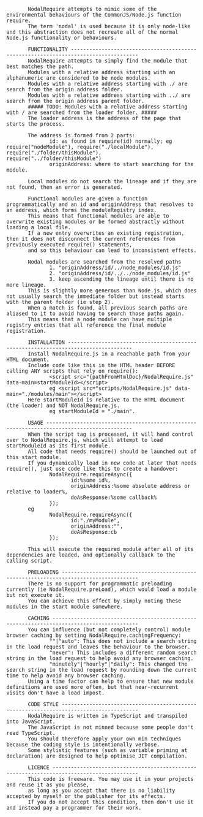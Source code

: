 <style type="text/css">
 p	{
	margin-bottom:.0001pt;
	font-size:10.0pt;
	font-family:monospace;
	margin-left:0cm;
	margin-right:0cm;
	margin-top:0cm;
}
</style>
<p><span>&nbsp;&nbsp;&nbsp;&nbsp;&nbsp;&nbsp; NodalRequire attempts to mimic some of the environmental behaviours of the CommonJS/Node.js function require.<o:p></o:p></span></p>
<p><span>&nbsp;&nbsp;&nbsp;&nbsp;&nbsp;&nbsp; The term 'nodal' is used because it is only node-like and this abstraction does not recreate all of the normal Node.js functionality or behaviours.<o:p></o:p></span></p>
<p><span><o:p>&nbsp;</o:p></span></p>
<p><span>&nbsp;&nbsp;&nbsp;&nbsp;&nbsp;&nbsp; FUNCTIONALITY ------------------------------------------------------------------------------------<o:p></o:p></span></p>
<p><span>&nbsp;&nbsp;&nbsp;&nbsp;&nbsp;&nbsp; NodalRequire attempts to simply find the module that best matches the path.<o:p></o:p></span></p>
<p><span>&nbsp;&nbsp;&nbsp;&nbsp;&nbsp;&nbsp; Modules with a relative address starting with an alphanumeric are considered to be node modules.<o:p></o:p></span></p>
<p><span>&nbsp;&nbsp;&nbsp;&nbsp;&nbsp;&nbsp; Modules with a relative address starting with ./ are search from the origin address folder.<o:p></o:p></span></p>
<p><span>&nbsp;&nbsp;&nbsp;&nbsp;&nbsp;&nbsp; Modules with a relative address starting with ../ are search from the origin address parent folder.<o:p></o:p></span></p>
<p><span>&nbsp;&nbsp;&nbsp;&nbsp;&nbsp;&nbsp; ##### TODO: Modules with a relative address starting with / are searched from the loader folder. #####<o:p></o:p></span></p>
<p><span>&nbsp;&nbsp;&nbsp;&nbsp;&nbsp;&nbsp; The loader address is the address of the page that starts the process.<o:p></o:p></span></p>
<p><span><o:p>&nbsp;</o:p></span></p>
<p><span>&nbsp;&nbsp;&nbsp;&nbsp;&nbsp;&nbsp; The address is formed from 2 parts: <o:p></o:p></span></p>
<p><span>&nbsp;&nbsp;&nbsp;&nbsp;&nbsp;&nbsp;&nbsp;&nbsp;&nbsp;&nbsp;&nbsp;&nbsp;&nbsp; id: as found in require(id) normally; eg require("nodeModule"), require("./localModule"), require("./folder/thisModule"), require("../folder/thisModule")<o:p></o:p></span></p>
<p><span>&nbsp;&nbsp;&nbsp;&nbsp;&nbsp;&nbsp;&nbsp;&nbsp;&nbsp;&nbsp;&nbsp;&nbsp;&nbsp; originAddress: where to start searching for the module.<o:p></o:p></span></p>
<p><span><o:p>&nbsp;</o:p></span></p>
<p><span>&nbsp;&nbsp;&nbsp;&nbsp;&nbsp;&nbsp; Local modules do not search the lineage and if they are not found, then an error is generated.<o:p></o:p></span></p>
<p><span><o:p>&nbsp;</o:p></span></p>
<p><span>&nbsp;&nbsp;&nbsp;&nbsp;&nbsp;&nbsp; Functional modules are given a function programmatically and an id and originAddress that resolves to an address, which forms the moduleRegistry index.<o:p></o:p></span></p>
<p><span>&nbsp;&nbsp;&nbsp;&nbsp;&nbsp;&nbsp; This means that functional modules are able to overwrite existing modules or be formed abstractly without loading a local file.<o:p></o:p></span></p>
<p><span>&nbsp;&nbsp;&nbsp;&nbsp;&nbsp;&nbsp; If a new entry overwrites an existing registration, then it does not disconnect the current references from previously executed require() statements,<o:p></o:p></span></p>
<p><span>&nbsp;&nbsp;&nbsp;&nbsp;&nbsp;&nbsp; and so this behaviour can lead to inconsistent effects.<o:p></o:p></span></p>
<p><span><o:p>&nbsp;</o:p></span></p>
<p><span>&nbsp;&nbsp;&nbsp;&nbsp;&nbsp;&nbsp; Nodal modules are searched from the resolved paths <o:p></o:p></span></p>
<p><span>&nbsp;&nbsp;&nbsp;&nbsp;&nbsp;&nbsp;&nbsp;&nbsp;&nbsp;&nbsp;&nbsp;&nbsp;&nbsp; 1. "originAddress/id/../node_modules/id.js"<o:p></o:p></span></p>
<p><span>&nbsp;&nbsp;&nbsp;&nbsp;&nbsp;&nbsp;&nbsp;&nbsp;&nbsp;&nbsp;&nbsp;&nbsp;&nbsp; 2. "originAddress/id/../../node_modules/id.js"<o:p></o:p></span></p>
<p><span>&nbsp;&nbsp;&nbsp;&nbsp;&nbsp;&nbsp;&nbsp;&nbsp;&nbsp;&nbsp;&nbsp;&nbsp;&nbsp; 3. keep ascending the lineage until there is no more lineage.<o:p></o:p></span></p>
<p><span>&nbsp;&nbsp;&nbsp;&nbsp;&nbsp;&nbsp; This is slightly more generous than Node.js, which does not usually search the immediate folder but instead starts with the parent folder (ie step 2).<o:p></o:p></span></p>
<p><span>&nbsp;&nbsp;&nbsp;&nbsp;&nbsp;&nbsp; When a match is found, all previous search paths are aliased to it to avoid having to search those paths again.<o:p></o:p></span></p>
<p><span>&nbsp;&nbsp;&nbsp;&nbsp;&nbsp;&nbsp; This means that a node module can have multiple registry entries that all reference the final module registration.<o:p></o:p></span></p>
<p><span><o:p>&nbsp;</o:p></span></p>
<p><span>&nbsp;&nbsp;&nbsp;&nbsp;&nbsp;&nbsp; INSTALLATION -----------------------------------------------------------------------------------<o:p></o:p></span></p>
<p><span>&nbsp;&nbsp;&nbsp;&nbsp;&nbsp;&nbsp; Install NodalRequire.js in a reachable path from your HTML document.<o:p></o:p></span></p>
<p><span>&nbsp;&nbsp;&nbsp;&nbsp;&nbsp;&nbsp; Include code like this in the HTML header BEFORE calling ANY scripts that rely on require(): <o:p></o:p></span></p>
<p><span>&nbsp;&nbsp;&nbsp;&nbsp;&nbsp;&nbsp;&nbsp;&nbsp;&nbsp;&nbsp;&nbsp;&nbsp;&nbsp; &lt;script src="{pathFromHtmlDoc}/NodalRequire.js" data-main=startModuleId&gt;&lt;/script&gt;<o:p></o:p></span></p>
<p><span>&nbsp;&nbsp;&nbsp;&nbsp;&nbsp;&nbsp;&nbsp;&nbsp;&nbsp;&nbsp;&nbsp;&nbsp;&nbsp; eg &lt;script src="scripts/NodalRequire.js" data-main="./modules/main"&gt;&lt;/script&gt;<o:p></o:p></span></p>
<p><span>&nbsp;&nbsp;&nbsp;&nbsp;&nbsp;&nbsp; Here startModuleId is relative to the HTML document (the loader) and NOT NodalRequire.js.<o:p></o:p></span></p>
<p><span>&nbsp;&nbsp;&nbsp;&nbsp;&nbsp;&nbsp;&nbsp;&nbsp;&nbsp;&nbsp;&nbsp;&nbsp;&nbsp; eg startModuleId = "./main".<o:p></o:p></span></p>
<p><span><o:p>&nbsp;</o:p></span></p>
<p><span>&nbsp;&nbsp;&nbsp;&nbsp;&nbsp;&nbsp; USAGE ------------------------------------------------------------------------------------------<o:p></o:p></span></p>
<p><span>&nbsp;&nbsp;&nbsp;&nbsp;&nbsp;&nbsp; When the script tag is processed, it will hand control over to NodalRequire.js, which will attempt to load startModuleId as its first module.<o:p></o:p></span></p>
<p><span>&nbsp;&nbsp;&nbsp;&nbsp;&nbsp;&nbsp; All code that needs require() should be launched out of this start module.<o:p></o:p></span></p>
<p><span>&nbsp;&nbsp;&nbsp;&nbsp;&nbsp;&nbsp; If you dynamically load in new code at later that needs require(), just use code like this to create a handover:<o:p></o:p></span></p>
<p><span>&nbsp;&nbsp;&nbsp;&nbsp;&nbsp;&nbsp;&nbsp;&nbsp;&nbsp;&nbsp;&nbsp;&nbsp;&nbsp; NodalRequire.requireAsync({<o:p></o:p></span></p>
<p><span>&nbsp;&nbsp;&nbsp;&nbsp;&nbsp;&nbsp;&nbsp;&nbsp;&nbsp;&nbsp;&nbsp;&nbsp;&nbsp;&nbsp;&nbsp;&nbsp;&nbsp;&nbsp;&nbsp;&nbsp; id:%some id%,<o:p></o:p></span></p>
<p><span>&nbsp;&nbsp;&nbsp;&nbsp;&nbsp;&nbsp;&nbsp;&nbsp;&nbsp;&nbsp;&nbsp;&nbsp;&nbsp;&nbsp;&nbsp;&nbsp;&nbsp;&nbsp;&nbsp;&nbsp; originAddress:%some absolute address or relative to loader%,<o:p></o:p></span></p>
<p><span>&nbsp;&nbsp;&nbsp;&nbsp;&nbsp;&nbsp;&nbsp;&nbsp;&nbsp;&nbsp;&nbsp;&nbsp;&nbsp;&nbsp;&nbsp;&nbsp;&nbsp;&nbsp;&nbsp;&nbsp; doAsResponse:%some callback%<o:p></o:p></span></p>
<p><span>&nbsp;&nbsp;&nbsp;&nbsp;&nbsp;&nbsp;&nbsp;&nbsp;&nbsp;&nbsp;&nbsp;&nbsp;&nbsp; });<o:p></o:p></span></p>
<p><span>&nbsp;&nbsp;&nbsp;&nbsp;&nbsp;&nbsp; eg<o:p></o:p></span></p>
<p><span>&nbsp;&nbsp;&nbsp;&nbsp;&nbsp;&nbsp;&nbsp;&nbsp;&nbsp;&nbsp;&nbsp;&nbsp;&nbsp; NodalRequire.requireAsync({<o:p></o:p></span></p>
<p><span>&nbsp;&nbsp;&nbsp;&nbsp;&nbsp;&nbsp;&nbsp;&nbsp;&nbsp;&nbsp;&nbsp;&nbsp;&nbsp;&nbsp;&nbsp;&nbsp;&nbsp;&nbsp;&nbsp;&nbsp; id:"./myModule",<o:p></o:p></span></p>
<p><span>&nbsp;&nbsp;&nbsp;&nbsp;&nbsp;&nbsp;&nbsp;&nbsp;&nbsp;&nbsp;&nbsp;&nbsp;&nbsp;&nbsp;&nbsp;&nbsp;&nbsp;&nbsp;&nbsp;&nbsp; originAddress:"",<o:p></o:p></span></p>
<p><span>&nbsp;&nbsp;&nbsp;&nbsp;&nbsp;&nbsp;&nbsp;&nbsp;&nbsp;&nbsp;&nbsp;&nbsp;&nbsp;&nbsp;&nbsp;&nbsp;&nbsp;&nbsp;&nbsp;&nbsp; doAsResponse:cb<o:p></o:p></span></p>
<p><span>&nbsp;&nbsp;&nbsp;&nbsp;&nbsp;&nbsp;&nbsp;&nbsp;&nbsp;&nbsp;&nbsp;&nbsp;&nbsp; });<o:p></o:p></span></p>
<p><span><o:p>&nbsp;</o:p></span></p>
<p><span>&nbsp;&nbsp;&nbsp;&nbsp;&nbsp;&nbsp; This will execute the required module after all of its dependencies are loaded, and optionally callback to the calling script.<o:p></o:p></span></p>
<p><span><o:p>&nbsp;</o:p></span></p>
<p><span>&nbsp;&nbsp;&nbsp;&nbsp;&nbsp;&nbsp; PRELOADING ---------------------------------------------------------------------------------------<o:p></o:p></span></p>
<p><span>&nbsp;&nbsp;&nbsp;&nbsp;&nbsp;&nbsp; There is no support for programmatic preloading currently (ie NodalRequire.preLoad), which would load a module but not execute it.<o:p></o:p></span></p>
<p><span>&nbsp;&nbsp;&nbsp;&nbsp;&nbsp;&nbsp; You can achieve this effect by simply noting these modules in the start module somewhere.<o:p></o:p></span></p>
<p><span><o:p>&nbsp;</o:p></span></p>
<p><span>&nbsp;&nbsp;&nbsp;&nbsp;&nbsp;&nbsp; CACHING ------------------------------------------------------------------------------------------<o:p></o:p></span></p>
<p><span>&nbsp;&nbsp;&nbsp;&nbsp;&nbsp;&nbsp; You can influence (but not completely control) module browser caching by setting NodalRequire.cachingFrequency:<o:p></o:p></span></p>
<p><span>&nbsp;&nbsp;&nbsp;&nbsp;&nbsp;&nbsp;&nbsp;&nbsp;&nbsp;&nbsp;&nbsp;&nbsp;&nbsp; ""|"auto": This does not include a search string in the load request and leaves the behaviour to the browser.<o:p></o:p></span></p>
<p><span>&nbsp;&nbsp;&nbsp;&nbsp;&nbsp;&nbsp;&nbsp;&nbsp;&nbsp;&nbsp;&nbsp;&nbsp;&nbsp; "never": This includes a different random search string in the load request to help avoid any browser caching.<o:p></o:p></span></p>
<p><span>&nbsp;&nbsp;&nbsp;&nbsp;&nbsp;&nbsp;&nbsp;&nbsp;&nbsp;&nbsp;&nbsp;&nbsp;&nbsp; "minutely"|"hourly"|"daily": This changed the search string in the load request by rounding down the current time to help avoid any browser caching.<o:p></o:p></span></p>
<p><span>&nbsp;&nbsp;&nbsp;&nbsp;&nbsp;&nbsp; Using a time factor can help to ensure that new module definitions are used more often, but that near-recurrent visits don't have a load impost.<o:p></o:p></span></p>
<p><span><o:p>&nbsp;</o:p></span></p>
<p><span>&nbsp;&nbsp;&nbsp;&nbsp;&nbsp;&nbsp; CODE STYLE ---------------------------------------------------------------------------------------<o:p></o:p></span></p>
<p><span>&nbsp;&nbsp;&nbsp;&nbsp;&nbsp;&nbsp; NodalRequire is written in TypeScript and transpiled into JavaScript.<o:p></o:p></span></p>
<p><span>&nbsp;&nbsp;&nbsp;&nbsp;&nbsp;&nbsp; The JavaScript is not minned because some people don't read TypeScript.<o:p></o:p></span></p>
<p><span>&nbsp;&nbsp;&nbsp;&nbsp;&nbsp;&nbsp; You should therefore apply your own min techniques because the coding style is intentionally verbose.<o:p></o:p></span></p>
<p><span>&nbsp;&nbsp;&nbsp;&nbsp;&nbsp;&nbsp; Some stylistic features (such as variable priming at declaration) are designed to help optimise JIT compilation.<o:p></o:p></span></p>
<p><span><o:p>&nbsp;</o:p></span></p>
<p><span>&nbsp;&nbsp;&nbsp;&nbsp;&nbsp;&nbsp; LICENCE ------------------------------------------------------------------------------------------<o:p></o:p></span></p>
<p><span>&nbsp;&nbsp;&nbsp;&nbsp;&nbsp;&nbsp; This code is freeware. You may use it in your projects and reuse it as you please,<o:p></o:p></span></p>
<p><span>&nbsp;&nbsp;&nbsp;&nbsp;&nbsp;&nbsp; as long as you accept that there is no liability accepted by myself or the publisher for its effects.<o:p></o:p></span></p>
<p><span>&nbsp;&nbsp;&nbsp;&nbsp;&nbsp;&nbsp; If you do not accept this condition, then don't use it and instead pay a programmer for their work.</span><o:p></o:p></p>

